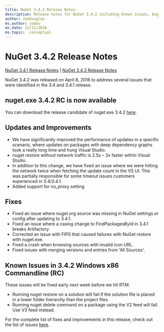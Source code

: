 ```yaml
---
title: NuGet 3.4.2 Release Notes
description: Release notes for NuGet 3.4.2 including known issues, bug fixes, added features, and DCRs.
author: JonDouglas
ms.author: jodou
ms.date: 11/11/2016
ms.topic:  conceptual
---
```


# NuGet 3.4.2 Release Notes

[NuGet 3.4.1 Release Notes](../release-notes/nuget-3.4.1.md) | [NuGet 3.4.3 Release Notes](../release-notes/nuget-3.4.3.md)

NuGet 3.4.2 was released on April 8, 2016 to address several issues that were identified in the 3.4 and 3.4.1 release.

## nuget.exe 3.4.2 RC is now available

You can download the release candidate of nuget.exe 3.4.2 [here](https://dist.nuget.org/index.html).

## Updates and Improvements

* We have significantly improved the performance of updates in a specific scenario, where updates on packages with deep dependency graphs took a really long time and hung Visual Studio.
* nuget restore without network traffic is 2.5x – 3x faster within Visual Studio.
* In addition to this change, we have fixed an issue where we were hitting the network twice when fetching the update count in the VS UI. This was partially responsible for some timeout issues customers experienced in 3.4/3.4.1.
* Added support for no_proxy setting

## Fixes

* Fixed an issue where nuget.org source was missing in NuGet settings or config after updating to 3.4.1.
* Fixed an issue where a casing change to FindPackagesById in 3.4.1 breaks Artifactory.
* Corrected an issue with FIPS that caused failures with NuGet restore with nuget.exe.
* Fixed a crash when browsing sources with invalid icon URL.
* Fixed issues with merging versions and entries from 'All Sources'.

## Known Issues in 3.4.2 Windows x86 Commandline (RC)

These issues will be fixed early next week before we hit RTM.

*  Running nuget restore on a solution will fail if the solution file is placed in a lower folder hierarchy than the project files.
*  Running nuget delete command on a package using the V2 feed will fail. Use V3 feed instead.


For the complete list of fixes and improvements in this release, check out the list of issues [here](https://github.com/NuGet/Home/issues?utf8=%E2%9C%93&q=is%3Aissue+milestone%3A3.4.2++is%3Aclosed+).